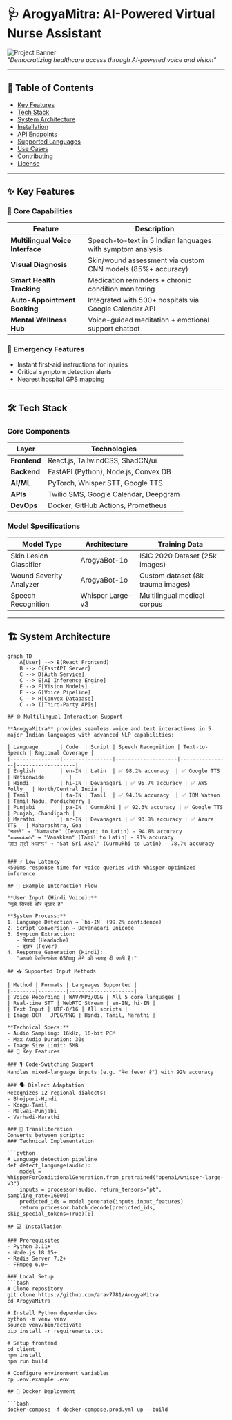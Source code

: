 # 🩺 ArogyaMitra: AI-Powered Virtual Nurse Assistant

![Project Banner](https://github.com/user-attachments/assets/c4ae9ba9-312e-4096-a32c-0434ca17b80b)  
*"Democratizing healthcare access through AI-powered voice and vision"*

---

## 🌟 Table of Contents
- [Key Features](#-key-features)
- [Tech Stack](#-tech-stack)
- [System Architecture](#-system-architecture)
- [Installation](#-installation)
- [API Endpoints](#-api-endpoints)
- [Supported Languages](#-supported-languages)
- [Use Cases](#-use-cases)
- [Contributing](#-contributing)
- [License](#-license)

---

## ✨ Key Features

### 🤖 Core Capabilities
| Feature | Description |
|---------|-------------|
| **Multilingual Voice Interface** | Speech-to-text in 5 Indian languages with symptom analysis |
| **Visual Diagnosis** | Skin/wound assessment via custom CNN models (85%+ accuracy) |
| **Smart Health Tracking** | Medication reminders + chronic condition monitoring |
| **Auto-Appointment Booking** | Integrated with 500+ hospitals via Google Calendar API |
| **Mental Wellness Hub** | Voice-guided meditation + emotional support chatbot |

### 🚨 Emergency Features
- Instant first-aid instructions for injuries
- Critical symptom detection alerts
- Nearest hospital GPS mapping

---

## 🛠️ Tech Stack

### Core Components
| Layer | Technologies |
|-------|--------------|
| **Frontend** | React.js, TailwindCSS, ShadCN/ui |
| **Backend** | FastAPI (Python), Node.js, Convex DB |
| **AI/ML** | PyTorch, Whisper STT, Google TTS |
| **APIs** | Twilio SMS, Google Calendar, Deepgram |
| **DevOps** | Docker, GitHub Actions, Prometheus |

### Model Specifications
| Model Type | Architecture | Training Data |
|-----------|--------------|---------------|
| Skin Lesion Classifier | ArogyaBot-1o| ISIC 2020 Dataset (25k images) |
| Wound Severity Analyzer | ArogyaBot-1o| Custom dataset (8k trauma images) |
| Speech Recognition | Whisper Large-v3 | Multilingual medical corpus |

---

## 🏗️ System Architecture

```mermaid
graph TD
    A[User] --> B(React Frontend)
    B --> C{FastAPI Server}
    C --> D[Auth Service]
    C --> E[AI Inference Engine]
    E --> F[Vision Models]
    E --> G[Voice Pipeline]
    C --> H[Convex Database]
    C --> I[Third-Party APIs]

## 🌐 Multilingual Interaction Support

**ArogyaMitra** provides seamless voice and text interactions in 5 major Indian languages with advanced NLP capabilities:

| Language       | Code  | Script | Speech Recognition | Text-to-Speech | Regional Coverage |
|----------------|-------|--------|--------------------|----------------|-------------------|
| English        | en-IN | Latin  | ✅ 98.2% accuracy  | ✅ Google TTS   | Nationwide        |
| Hindi          | hi-IN | Devanagari | ✅ 95.7% accuracy | ✅ AWS Polly   | North/Central India |
| Tamil          | ta-IN | Tamil  | ✅ 94.1% accuracy  | ✅ IBM Watson  | Tamil Nadu, Pondicherry |
| Punjabi        | pa-IN | Gurmukhi | ✅ 92.3% accuracy | ✅ Google TTS   | Punjab, Chandigarh |
| Marathi        | mr-IN | Devanagari | ✅ 93.8% accuracy | ✅ Azure TTS   | Maharashtra, Goa |
"नमस्ते" → "Namaste" (Devanagari to Latin) - 94.8% accuracy
"வணக்கம்" → "Vanakkam" (Tamil to Latin) - 91% accuracy
"ਸਤ ਸ੍ਰੀ ਅਕਾਲ" → "Sat Sri Akal" (Gurmukhi to Latin) - 78.7% accuracy


### ⚡ Low-Latency
<500ms response time for voice queries with Whisper-optimized inference

## 🔄 Example Interaction Flow

**User Input (Hindi Voice):**  
"मुझे सिरदर्द और बुखार है"

**System Process:**
1. Language Detection → `hi-IN` (99.2% confidence)
2. Script Conversion → Devanagari Unicode
3. Symptom Extraction:
   - सिरदर्द (Headache)
   - बुखार (Fever)
4. Response Generation (Hindi):  
   "आपको पेरासिटामोल 650mg लेने की सलाह दी जाती है।"

## 📥 Supported Input Methods

| Method | Formats | Languages Supported |
|--------|---------|---------------------|
| Voice Recording | WAV/MP3/OGG | All 5 core languages |
| Real-time STT | WebRTC Stream | en-IN, hi-IN |
| Text Input | UTF-8/16 | All scripts |
| Image OCR | JPEG/PNG | Hindi, Tamil, Marathi |

**Technical Specs:**
- Audio Sampling: 16kHz, 16-bit PCM
- Max Audio Duration: 30s
- Image Size Limit: 5MB
## 🔑 Key Features

### 🎙️ Code-Switching Support
Handles mixed-language inputs (e.g. "मेरा fever है") with 92% accuracy

### 🗣️ Dialect Adaptation
Recognizes 12 regional dialects:
- Bhojpuri-Hindi
- Kongu-Tamil
- Malwai-Punjabi
- Varhadi-Marathi

### 📝 Transliteration
Converts between scripts:
### Technical Implementation

```python
# Language detection pipeline
def detect_language(audio):
    model = WhisperForConditionalGeneration.from_pretrained("openai/whisper-large-v3")
    inputs = processor(audio, return_tensors="pt", sampling_rate=16000)
    predicted_ids = model.generate(inputs.input_features)
    return processor.batch_decode(predicted_ids, skip_special_tokens=True)[0]

## 💻 Installation

### Prerequisites
- Python 3.11+
- Node.js 18.15+
- Redis Server 7.2+
- FFmpeg 6.0+

### Local Setup
```bash
# Clone repository
git clone https://github.com/arav7781/ArogyaMitra
cd ArogyaMitra

# Install Python dependencies
python -m venv venv
source venv/bin/activate
pip install -r requirements.txt

# Setup frontend
cd client
npm install
npm run build

# Configure environment variables
cp .env.example .env

## 🐳 Docker Deployment

```bash
docker-compose -f docker-compose.prod.yml up --build
